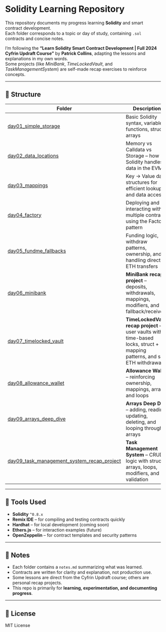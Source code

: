 # Solidity Learning Repository

This repository documents my progress learning **Solidity** and smart contract development.  
Each folder corresponds to a topic or day of study, containing `.sol` contracts and concise notes.

I’m following the **“Learn Solidity Smart Contract Development | Full 2024 Cyfrin Updraft Course”** by **Patrick Collins**, adapting the lessons and explanations in my own words.  
Some projects (like *MiniBank*, *TimeLockedVault*, and *TaskManagementSystem*) are self-made recap exercises to reinforce concepts.

---

## 📁 Structure

| Folder | Description |
|---------|--------------|
| [day01_simple_storage](day01_simple_storage/) | Basic Solidity syntax, variables, functions, structs, arrays |
| [day02_data_locations](day02_data_locations/) | Memory vs Calldata vs Storage – how Solidity handles data in the EVM |
| [day03_mappings](day03_mappings/) | Key → Value data structures for efficient lookups and data access |
| [day04_factory](day04_factory/) | Deploying and interacting with multiple contracts using the Factory pattern |
| [day05_fundme_fallbacks](day05_fundme_fallbacks/) | Funding logic, withdraw patterns, ownership, and handling direct ETH transfers |
| [day06_minibank](day06_minibank/) | **MiniBank recap project** – deposits, withdrawals, mappings, modifiers, and fallback/receive |
| [day07_timelocked_vault](day07_timelocked_vault/) | **TimeLockedVault recap project** – user vaults with time-based locks, struct + mapping patterns, and safe ETH withdrawals |
| [day08_allowance_wallet](day08_allowance_wallet/) | **Allowance Wallet** – reinforcing ownership, mappings, arrays, and loops |
| [day09_arrays_deep_dive](day09_arrays_deep_dive/) | **Arrays Deep Dive** – adding, reading, updating, deleting, and looping through arrays |
| [day09_task_management_system_recap_project](day09_task_management_system_recap_project/) | **Task Management System** – CRUD logic with structs, arrays, loops, modifiers, and validation |

---

## 🧰 Tools Used

- **Solidity** `^0.8.x`
- **Remix IDE** – for compiling and testing contracts quickly
- **Hardhat** – for local development (coming soon)
- **Ethers.js** – for interaction examples (future)
- **OpenZeppelin** – for contract templates and security patterns

---

## 🧠 Notes

- Each folder contains a `notes.md` summarizing what was learned.  
- Contracts are written for clarity and explanation, not production use.  
- Some lessons are direct from the Cyfrin Updraft course; others are personal recap projects.  
- This repo is primarily for **learning, experimentation, and documenting progress**.

---

## 🪪 License  

MIT License
